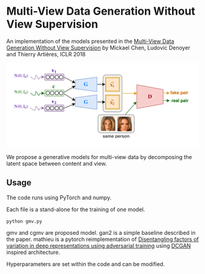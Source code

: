 # Multi-View Data Generation Without View Supervision
An implementation of the models presented in the  [Multi-View Data Generation Without View Supervision](https://openreview.net/forum?id=ryRh0bb0Z) by Mickael Chen, Ludovic Denoyer and Thierry Artières, ICLR 2018

![gmv](https://github.com/mickaelChen/GMV/blob/master/GMV.png)

We propose a generative models for multi-view data by decomposing the latent space between content and view.

## Usage

The code runs using PyTorch and numpy.

Each file is a stand-alone for the training of one model.
```
python gmv.py
```
gmv and cgmv are proposed model.
gan2 is a simple baseline described in the paper.
mathieu is a pytorch reimplementation of [Disentangling factors of variation in deep representations using adversarial training](https://github.com/MichaelMathieu/factors-variation) using [DCGAN](https://arxiv.org/abs/1511.06434) inspired architecture.

Hyperparameters are set within the code and can be modified.
